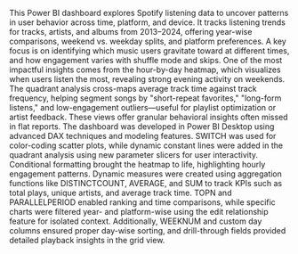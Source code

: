 This Power BI dashboard explores Spotify listening data to uncover patterns in user behavior across time, platform, and device. It tracks listening trends for tracks, artists, and albums from 2013–2024, offering year-wise comparisons, weekend vs. weekday splits, and platform preferences. A key focus is on identifying which music users gravitate toward at different times, and how engagement varies with shuffle mode and skips.  One of the most impactful insights comes from the hour-by-day heatmap, which visualizes when users listen the most, revealing strong evening activity on weekends. The quadrant analysis cross-maps average track time against track frequency, helping segment songs by "short-repeat favorites," "long-form listens," and low-engagement outliers—useful for playlist optimization or artist feedback. These views offer granular behavioral insights often missed in flat reports.  The dashboard was developed in Power BI Desktop using advanced DAX techniques and modeling features. SWITCH was used for color-coding scatter plots, while dynamic constant lines were added in the quadrant analysis using new parameter slicers for user interactivity. Conditional formatting brought the heatmap to life, highlighting hourly engagement patterns. Dynamic measures were created using aggregation functions like DISTINCTCOUNT, AVERAGE, and SUM to track KPIs such as total plays, unique artists, and average track time. TOPN and PARALLELPERIOD enabled ranking and time comparisons, while specific charts were filtered year- and platform-wise using the edit relationship feature for isolated context. Additionally, WEEKNUM and custom day columns ensured proper day-wise sorting, and drill-through fields provided detailed playback insights in the grid view.

